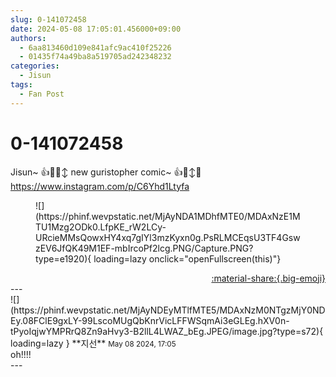 ```yaml
---
slug: 0-141072458
date: 2024-05-08 17:05:01.456000+09:00
authors:
  - 6aa813460d109e841afc9ac410f25226
  - 01435f74a49ba8a519705ad242348232
categories:
  - Jisun
tags:
  - Fan Post
---
```


# 0-141072458

<div class="post-container" markdown="1">
<div class="content-container md-sidebar__scrollwrap" markdown="1">

Jisun~ 👍🥇🙂‍↕️ new guristopher comic~ 👍🙂‍↕️🥇<br><a href="https://www.instagram.com/p/C6Yhd1Ltyfa">https://www.instagram.com/p/C6Yhd1Ltyfa</a>
<figure markdown="1">
![](https://phinf.wevpstatic.net/MjAyNDA1MDhfMTE0/MDAxNzE1MTU1Mzg2ODk0.LfpKE_rW2LCy-URcieMMsQowxHY4xq7gIYl3mzKyxn0g.PsRLMCEqsU3TF4GswzEV6JfQK49M1EF-mbIrcoPf2lcg.PNG/Capture.PNG?type=e1920){ loading=lazy onclick="openFullscreen(this)"}
</figure>
 

</div>
</div>

<div style="text-align: right;" markdown="1">
<a href="https://weverse.io/fromis9/fanpost/0-141072458" style="text-align: right;">:material-share:{.big-emoji}</a>
</div>
---

<div class="comments-container md-sidebar__scrollwrap" markdown="1">
<div class="comment" markdown="1">
<div class='id-container' markdown="1">
![](https://phinf.wevpstatic.net/MjAyNDEyMTlfMTE5/MDAxNzM0NTgzMjY0NDEy.08FClE9gxLY-99LscoMUgQbKnrVicLFFWSqmAi3eGLEg.hXV0n-tPyoIqjwYMPRrQ8Zn9aHvy3-B2llL4LWAZ_bEg.JPEG/image.jpg?type=s72){ loading=lazy }
**<span class="artist">지선</span>** <small>May 08 2024, 17:05</small><br>
</div>
<div class='comment-body' markdown="1">
oh!!!!
</div>
</div>
</div>
---
